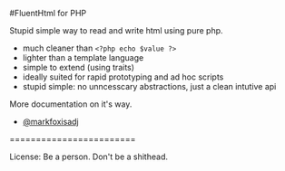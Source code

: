 #FluentHtml for PHP

Stupid simple way to read and write html using pure php.

- much cleaner than `<?php echo $value ?>`
- lighter than a template language
- simple to extend (using traits)
- ideally suited for rapid prototyping and ad hoc scripts
- stupid simple: no unncesscary abstractions, just a clean intutive api

More documentation on it's way.
- [@markfoxisadj](https://twitter.com/markfoxisadj)

========================

License: Be a person. Don't be a shithead.
